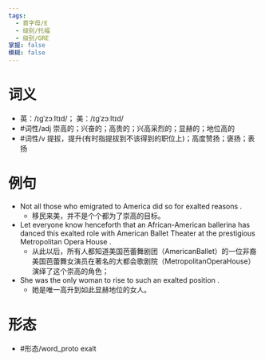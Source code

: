 ```yaml
---
tags:
  - 首字母/E
  - 级别/托福
  - 级别/GRE
掌握: false
模糊: false
---
```

# 词义
- 英：/ɪɡˈzɔːltɪd/； 美：/ɪɡˈzɔːltɪd/
- #词性/adj  崇高的；兴奋的；高贵的；兴高采烈的；显赫的；地位高的
- #词性/v  提拔，提升(有时指提拔到不该得到的职位上)；高度赞扬；褒扬；表扬
# 例句
- Not all those who emigrated to America did so for exalted reasons .
	- 移民来美，并不是个个都为了崇高的目标。
- Let everyone know henceforth that an African-American ballerina has danced this exalted role with American Ballet Theater at the prestigious Metropolitan Opera House .
	- 从此以后，所有人都知道美国芭蕾舞剧团（AmericanBallet）的一位非裔美国芭蕾舞女演员在著名的大都会歌剧院（MetropolitanOperaHouse）演绎了这个崇高的角色；
- She was the only woman to rise to such an exalted position .
	- 她是唯一高升到如此显赫地位的女人。
# 形态
- #形态/word_proto exalt
